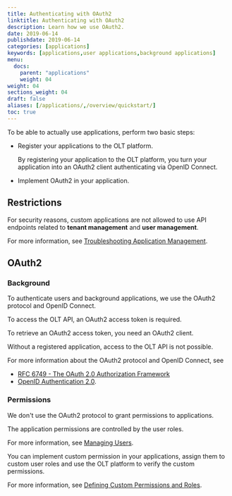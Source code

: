 ```yaml
---
title: Authenticating with OAuth2
linktitle: Authenticating with OAuth2
description: Learn how we use OAuth2.
date: 2019-06-14
publishdate: 2019-06-14
categories: [applications]
keywords: [applications,user applications,background applications]
menu:
  docs:
    parent: "applications"
    weight: 04
weight: 04
sections_weight: 04
draft: false
aliases: [/applications/,/overview/quickstart/]
toc: true
---
```



To be able to actually use applications, perform two basic steps:

* Register your applications to the OLT platform.

	By registering your application to the OLT platform, you turn your application into an OAuth2 client authenticating via OpenID Connect.

* Implement OAuth2 in your application.

## Restrictions

For security reasons, custom applications are not allowed to use API endpoints related to **tenant management** and **user management**.

For more information, see [Troubleshooting Application Management](/applications/troubleshooting-application-management/).


## OAuth2

### Background 

To authenticate users and background applications, we use the OAuth2 protocol and OpenID Connect.

To access the OLT API, an OAuth2 access token is required.

To retrieve an OAuth2 access token, you need an OAuth2 client.

Without a registered application, access to the OLT API is not possible.

For more information about the OAuth2 protocol and OpenID Connect, see
 
* [RFC 6749 - The OAuth 2.0 Authorization Framework](http://tools.ietf.org/html/rfc6749) 
* [OpenID Authentication 2.0](https://openid.net/specs/openid-authentication-2_0.html).

### Permissions

We don't use the OAuth2 protocol to grant permissions to applications.

The application permissions are controlled by the user roles.

For more information, see [Managing Users](/users/managing-users/).

You can implement custom permission in your applications, assign them to custom user roles and use the OLT platform to verify the custom permissions.

For more information, see [Defining Custom Permissions and Roles](/applications/defining-custom-permissions/).

